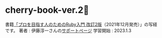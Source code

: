 # cherry-book-ver.2🍒

書籍[「プロを目指す人のためのRuby入門 改訂2版](https://gihyo.jp/book/2021/978-4-297-12437-3)（2021年12月発売）」の写経です。
著者 : 伊藤淳一さんの[サポートページ](https://ruby-book.jnito.com/)
学習開始 : 2023.1.3